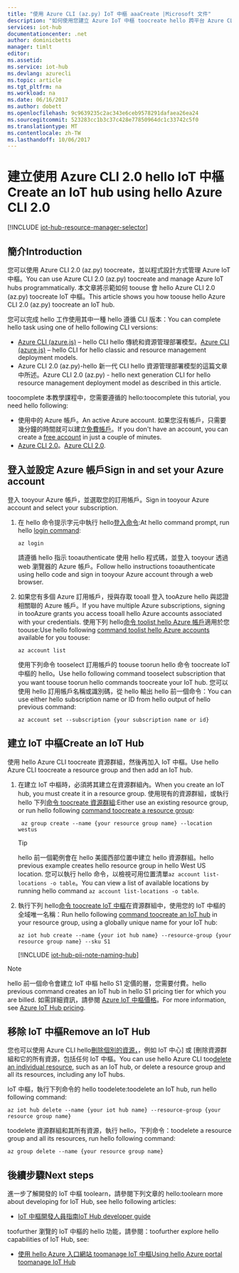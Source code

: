 ```yaml
---
title: "使用 Azure CLI (az.py) IoT 中樞 aaaCreate |Microsoft 文件"
description: "如何使用您建立 Azure IoT 中樞 toocreate hello 跨平台 Azure CLI 2.0 (az.py)。"
services: iot-hub
documentationcenter: .net
author: dominicbetts
manager: timlt
editor: 
ms.assetid: 
ms.service: iot-hub
ms.devlang: azurecli
ms.topic: article
ms.tgt_pltfrm: na
ms.workload: na
ms.date: 06/16/2017
ms.author: dobett
ms.openlocfilehash: 9c9639235c2ac343e6ceb9578291dafaea26ea24
ms.sourcegitcommit: 523283cc1b3c37c428e77850964dc1c33742c5f0
ms.translationtype: MT
ms.contentlocale: zh-TW
ms.lasthandoff: 10/06/2017
---
```

# <a name="create-an-iot-hub-using-hello-azure-cli-20"></a><span data-ttu-id="11c64-103">建立使用 Azure CLI 2.0 hello IoT 中樞</span><span class="sxs-lookup"><span data-stu-id="11c64-103">Create an IoT hub using hello Azure CLI 2.0</span></span>

[!INCLUDE [iot-hub-resource-manager-selector](../../includes/iot-hub-resource-manager-selector.md)]

## <a name="introduction"></a><span data-ttu-id="11c64-104">簡介</span><span class="sxs-lookup"><span data-stu-id="11c64-104">Introduction</span></span>

<span data-ttu-id="11c64-105">您可以使用 Azure CLI 2.0 (az.py) toocreate，並以程式設計方式管理 Azure IoT 中樞。</span><span class="sxs-lookup"><span data-stu-id="11c64-105">You can use Azure CLI 2.0 (az.py) toocreate and manage Azure IoT hubs programmatically.</span></span> <span data-ttu-id="11c64-106">本文章將示範如何 toouse 會 hello Azure CLI 2.0 (az.py) toocreate IoT 中樞。</span><span class="sxs-lookup"><span data-stu-id="11c64-106">This article shows you how toouse hello Azure CLI 2.0 (az.py) toocreate an IoT hub.</span></span>

<span data-ttu-id="11c64-107">您可以完成 hello 工作使用其中一種 hello 遵循 CLI 版本：</span><span class="sxs-lookup"><span data-stu-id="11c64-107">You can complete hello task using one of hello following CLI versions:</span></span>

* <span data-ttu-id="11c64-108">[Azure CLI (azure.js)](iot-hub-create-using-cli-nodejs.md) – hello CLI hello 傳統和資源管理部署模型。</span><span class="sxs-lookup"><span data-stu-id="11c64-108">[Azure CLI (azure.js)](iot-hub-create-using-cli-nodejs.md) – hello CLI for hello classic and resource management deployment models.</span></span>
* <span data-ttu-id="11c64-109">Azure CLI 2.0 (az.py)-hello 新一代 CLI hello 資源管理部署模型的這篇文章中所述。</span><span class="sxs-lookup"><span data-stu-id="11c64-109">Azure CLI 2.0 (az.py) - hello next generation CLI for hello resource management deployment model as described in this article.</span></span>

<span data-ttu-id="11c64-110">toocomplete 本教學課程中，您需要遵循的 hello:</span><span class="sxs-lookup"><span data-stu-id="11c64-110">toocomplete this tutorial, you need hello following:</span></span>

* <span data-ttu-id="11c64-111">使用中的 Azure 帳戶。</span><span class="sxs-lookup"><span data-stu-id="11c64-111">An active Azure account.</span></span> <span data-ttu-id="11c64-112">如果您沒有帳戶，只需要幾分鐘的時間就可以建立[免費帳戶][lnk-free-trial]。</span><span class="sxs-lookup"><span data-stu-id="11c64-112">If you don't have an account, you can create a [free account][lnk-free-trial] in just a couple of minutes.</span></span>
* <span data-ttu-id="11c64-113">[Azure CLI 2.0][lnk-CLI-install]。</span><span class="sxs-lookup"><span data-stu-id="11c64-113">[Azure CLI 2.0][lnk-CLI-install].</span></span>

## <a name="sign-in-and-set-your-azure-account"></a><span data-ttu-id="11c64-114">登入並設定 Azure 帳戶</span><span class="sxs-lookup"><span data-stu-id="11c64-114">Sign in and set your Azure account</span></span>

<span data-ttu-id="11c64-115">登入 tooyour Azure 帳戶，並選取您的訂用帳戶。</span><span class="sxs-lookup"><span data-stu-id="11c64-115">Sign in tooyour Azure account and select your subscription.</span></span>

1. <span data-ttu-id="11c64-116">在 hello 命令提示字元中執行 hello[登入命令][lnk-login-command]:</span><span class="sxs-lookup"><span data-stu-id="11c64-116">At hello command prompt, run hello [login command][lnk-login-command]:</span></span>
    
    ```azurecli
    az login
    ```

    <span data-ttu-id="11c64-117">請遵循 hello 指示 tooauthenticate 使用 hello 程式碼，並登入 tooyour 透過 web 瀏覽器的 Azure 帳戶。</span><span class="sxs-lookup"><span data-stu-id="11c64-117">Follow hello instructions tooauthenticate using hello code and sign in tooyour Azure account through a web browser.</span></span>

2. <span data-ttu-id="11c64-118">如果您有多個 Azure 訂用帳戶，授與存取 tooall 登入 tooAzure hello 與認證相關聯的 Azure 帳戶。</span><span class="sxs-lookup"><span data-stu-id="11c64-118">If you have multiple Azure subscriptions, signing in tooAzure grants you access tooall hello Azure accounts associated with your credentials.</span></span> <span data-ttu-id="11c64-119">使用下列 hello[命令 toolist hello Azure 帳戶][ lnk-az-account-command]適用於您 toouse:</span><span class="sxs-lookup"><span data-stu-id="11c64-119">Use hello following [command toolist hello Azure accounts][lnk-az-account-command] available for you toouse:</span></span>
    
    ```azurecli
    az account list 
    ```

    <span data-ttu-id="11c64-120">使用下列命令 tooselect 訂用帳戶的 toouse toorun hello 命令 toocreate IoT 中樞的 hello。</span><span class="sxs-lookup"><span data-stu-id="11c64-120">Use hello following command tooselect subscription that you want toouse toorun hello commands toocreate your IoT hub.</span></span> <span data-ttu-id="11c64-121">您可以使用 hello 訂用帳戶名稱或識別碼，從 hello 輸出 hello 前一個命令：</span><span class="sxs-lookup"><span data-stu-id="11c64-121">You can use either hello subscription name or ID from hello output of hello previous command:</span></span>

    ```azurecli
    az account set --subscription {your subscription name or id}
    ```

## <a name="create-an-iot-hub"></a><span data-ttu-id="11c64-122">建立 IoT 中樞</span><span class="sxs-lookup"><span data-stu-id="11c64-122">Create an IoT Hub</span></span>

<span data-ttu-id="11c64-123">使用 hello Azure CLI toocreate 資源群組，然後再加入 IoT 中樞。</span><span class="sxs-lookup"><span data-stu-id="11c64-123">Use hello Azure CLI toocreate a resource group and then add an IoT hub.</span></span>

1. <span data-ttu-id="11c64-124">在建立 IoT 中樞時，必須將其建立在資源群組內。</span><span class="sxs-lookup"><span data-stu-id="11c64-124">When you create an IoT hub, you must create it in a resource group.</span></span> <span data-ttu-id="11c64-125">使用現有的資源群組，或執行 hello 下列[命令 toocreate 資源群組][lnk-az-resource-command]:</span><span class="sxs-lookup"><span data-stu-id="11c64-125">Either use an existing resource group, or run hello following [command toocreate a resource group][lnk-az-resource-command]:</span></span>
    
    ```azurecli
     az group create --name {your resource group name} --location westus
    ```

    > [!TIP]
    > <span data-ttu-id="11c64-126">hello 前一個範例會在 hello 美國西部位置中建立 hello 資源群組。</span><span class="sxs-lookup"><span data-stu-id="11c64-126">hello previous example creates hello resource group in hello West US location.</span></span> <span data-ttu-id="11c64-127">您可以執行 hello 命令，以檢視可用位置清單`az account list-locations -o table`。</span><span class="sxs-lookup"><span data-stu-id="11c64-127">You can view a list of available locations by running hello command `az account list-locations -o table`.</span></span>
    >
    >

2. <span data-ttu-id="11c64-128">執行下列 hello[命令 toocreate IoT 中樞][ lnk-az-iot-command]在資源群組中，使用您的 IoT 中樞的全域唯一名稱：</span><span class="sxs-lookup"><span data-stu-id="11c64-128">Run hello following [command toocreate an IoT hub][lnk-az-iot-command] in your resource group, using a globally unique name for your IoT hub:</span></span>
    
    ```azurecli
    az iot hub create --name {your iot hub name} --resource-group {your resource group name} --sku S1
    ```

   [!INCLUDE [iot-hub-pii-note-naming-hub](../../includes/iot-hub-pii-note-naming-hub.md)]


> [!NOTE]
> <span data-ttu-id="11c64-129">hello 前一個命令會建立 IoT 中樞 hello S1 定價的層，您需要付費。</span><span class="sxs-lookup"><span data-stu-id="11c64-129">hello previous command creates an IoT hub in hello S1 pricing tier for which you are billed.</span></span> <span data-ttu-id="11c64-130">如需詳細資訊，請參閱 [Azure IoT 中樞價格][lnk-iot-pricing]。</span><span class="sxs-lookup"><span data-stu-id="11c64-130">For more information, see [Azure IoT Hub pricing][lnk-iot-pricing].</span></span>
>
>

## <a name="remove-an-iot-hub"></a><span data-ttu-id="11c64-131">移除 IoT 中樞</span><span class="sxs-lookup"><span data-stu-id="11c64-131">Remove an IoT Hub</span></span>

<span data-ttu-id="11c64-132">您也可以使用 Azure CLI hello[刪除個別的資源，][lnk-az-resource-command]，例如 IoT 中心] 或 [刪除資源群組和它的所有資源，包括任何 IoT 中樞。</span><span class="sxs-lookup"><span data-stu-id="11c64-132">You can use hello Azure CLI too[delete an individual resource][lnk-az-resource-command], such as an IoT hub, or delete a resource group and all its resources, including any IoT hubs.</span></span>

<span data-ttu-id="11c64-133">IoT 中樞，執行下列命令的 hello toodelete:</span><span class="sxs-lookup"><span data-stu-id="11c64-133">toodelete an IoT hub, run hello following command:</span></span>

```azurecli
az iot hub delete --name {your iot hub name} --resource-group {your resource group name}
```

<span data-ttu-id="11c64-134">toodelete 資源群組和其所有資源，執行 hello，下列命令：</span><span class="sxs-lookup"><span data-stu-id="11c64-134">toodelete a resource group and all its resources, run hello following command:</span></span>

```azurecli
az group delete --name {your resource group name}
```

## <a name="next-steps"></a><span data-ttu-id="11c64-135">後續步驟</span><span class="sxs-lookup"><span data-stu-id="11c64-135">Next steps</span></span>
<span data-ttu-id="11c64-136">進一步了解開發的 IoT 中樞 toolearn，請參閱下列文章的 hello:</span><span class="sxs-lookup"><span data-stu-id="11c64-136">toolearn more about developing for IoT Hub, see hello following articles:</span></span>

* <span data-ttu-id="11c64-137">[IoT 中樞開發人員指南][lnk-devguide]</span><span class="sxs-lookup"><span data-stu-id="11c64-137">[IoT Hub developer guide][lnk-devguide]</span></span>

<span data-ttu-id="11c64-138">toofurther 瀏覽的 IoT 中樞的 hello 功能，請參閱：</span><span class="sxs-lookup"><span data-stu-id="11c64-138">toofurther explore hello capabilities of IoT Hub, see:</span></span>

* <span data-ttu-id="11c64-139">[使用 hello Azure 入口網站 toomanage IoT 中樞][lnk-portal]</span><span class="sxs-lookup"><span data-stu-id="11c64-139">[Using hello Azure portal toomanage IoT Hub][lnk-portal]</span></span>

<!-- Links -->
[lnk-free-trial]: https://azure.microsoft.com/pricing/free-trial/
[lnk-CLI-install]: https://docs.microsoft.com/cli/azure/install-az-cli2
[lnk-login-command]: https://docs.microsoft.com/cli/azure/get-started-with-az-cli2
[lnk-az-account-command]: https://docs.microsoft.com/cli/azure/account
[lnk-az-register-command]: https://docs.microsoft.com/cli/azure/provider
[lnk-az-addcomponent-command]: https://docs.microsoft.com/cli/azure/component
[lnk-az-resource-command]: https://docs.microsoft.com/cli/azure/resource
[lnk-az-iot-command]: https://docs.microsoft.com/cli/azure/iot
[lnk-iot-pricing]: https://azure.microsoft.com/pricing/details/iot-hub/
[lnk-devguide]: iot-hub-devguide.md
[lnk-portal]: iot-hub-create-through-portal.md 
